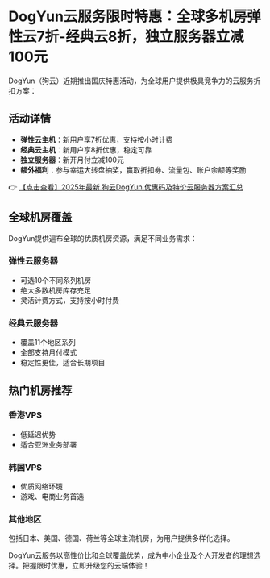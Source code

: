 # DogYun云服务限时特惠：全球多机房弹性云7折-经典云8折，独立服务器立减100元

DogYun（狗云）近期推出国庆特惠活动，为全球用户提供极具竞争力的云服务折扣方案：

## 活动详情
- **弹性云主机**：新用户享7折优惠，支持按小时计费
- **经典云主机**：新用户享8折优惠，稳定可靠
- **独立服务器**：新开月付立减100元
- **额外福利**：参与幸运大转盘抽奖，赢取折扣券、流量包、账户余额等奖励

👉 [【点击查看】2025年最新 狗云DogYun 优惠码及特价云服务器方案汇总](https://bit.ly/DogYun)

## 全球机房覆盖
DogYun提供遍布全球的优质机房资源，满足不同业务需求：

### 弹性云服务器
- 可选10个不同系列机房
- 绝大多数机房库存充足
- 灵活计费方式，支持按小时付费

### 经典云服务器
- 覆盖11个地区系列
- 全部支持月付模式
- 稳定性更佳，适合长期项目

## 热门机房推荐
### 香港VPS
- 低延迟优势
- 适合亚洲业务部署

### 韩国VPS
- 优质网络环境
- 游戏、电商业务首选

### 其他地区
包括日本、美国、德国、荷兰等全球主流机房，为用户提供多样化选择。

DogYun云服务以高性价比和全球覆盖优势，成为中小企业及个人开发者的理想选择。把握限时优惠，立即升级您的云端体验！
